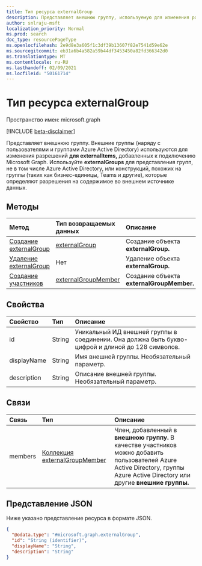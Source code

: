 ```yaml
---
title: Тип ресурса externalGroup
description: Представляет внешнюю группу, используемую для изменения разрешений для externalItems, добавленных к подключению Microsoft Graph.
author: snlraju-msft
localization_priority: Normal
ms.prod: search
doc_type: resourcePageType
ms.openlocfilehash: 2e9d8e3a605f1c3df39b13607f82e7541d59e62e
ms.sourcegitcommit: eb31a6b4a582a59b44df3453450a82fd366342d0
ms.translationtype: MT
ms.contentlocale: ru-RU
ms.lasthandoff: 02/09/2021
ms.locfileid: "50161714"
---
```

# <a name="externalgroup-resource-type"></a>Тип ресурса externalGroup

Пространство имен: microsoft.graph

[!INCLUDE [beta-disclaimer](../../includes/beta-disclaimer.md)]

Представляет внешнюю группу. Внешние группы (наряду с пользователями и группами Azure Active Directory) используются для изменения разрешений **для externalItems,** добавленных к подключению Microsoft Graph. Используйте **externalGroups** для представления групп, не в том числе Azure Active Directory, или конструкций, похожих на группы (таких как бизнес-единицы, Teams и другие), которые определяют разрешения на содержимое во внешнем источнике данных.

## <a name="methods"></a>Методы

|Метод|Тип возвращаемых данных|Описание|
|:---|:---|:---|
|[Создание externalGroup](../api/externalconnection-post-groups.md)|[externalGroup](../resources/externalgroup.md)|Создание объекта **externalGroup.**|
|[Удаление externalGroup](../api/externalgroup-delete.md)|Нет|Удаление объекта **externalGroup.**|
|[Создание участников](../api/externalgroup-post-members.md)|[externalGroupMember](../resources/externalgroupmember.md)|Создание объекта **externalGroupMember.**|

## <a name="properties"></a>Свойства

| Свойство    | Тип   | Описание                                                                                                              |
|:------------|:-------|:-------------------------------------------------------------------------------------------------------------------------|
| id          | String | Уникальный ИД внешней группы в соединении. Она должна быть букво-цифрой и длиной до 128 символов. |
| displayName | String | Имя внешней группы. Необязательный параметр.                                                                       |
| description | String | Описание внешней группы. Необязательный параметр.                                                                         

## <a name="relationships"></a>Связи

| Связь | Тип                                                                  | Описание                                               |
|:-------------|:----------------------------------------------------------------------|:----------------------------------------------------------|
| members      | [Коллекция externalGroupMember](../resources/externalgroupmember.md) | Член, добавленный в **внешнюю группу.** В качестве участников можно добавить пользователей Azure Active Directory, группы Azure Active Directory или другие **внешние группы.** |

## <a name="json-representation"></a>Представление JSON

Ниже указано представление ресурса в формате JSON.
<!-- {
  "blockType": "resource",
  "keyProperty": "id",
  "@odata.type": "microsoft.graph.externalGroup",
  "openType": false
}
-->

``` json
{
  "@odata.type": "#microsoft.graph.externalGroup",
  "id": "String (identifier)",
  "displayName": "String",
  "description": "String"
}
```
